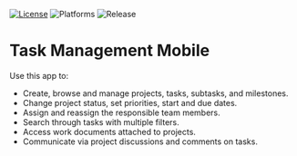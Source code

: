 [![License](https://img.shields.io/badge/License-GNU%20AGPL%20V3-green.svg?style=flat)](https://www.gnu.org/licenses/agpl-3.0.en.html) 
![Platforms](https://img.shields.io/badge/Platforms-iOS%20%7C%20Android-lightgrey.svg)
![Release](https://img.shields.io/badge/Release-v2.0.1-blue.svg?style=flat)

# Task Management Mobile


Use this app to:
* Create, browse and manage projects, tasks, subtasks, and milestones.
* Change project status, set priorities, start and due dates. 
* Assign and reassign the responsible team members.
* Search through tasks with multiple filters.
* Access work documents attached to projects.
* Communicate via project discussions and comments on tasks.
